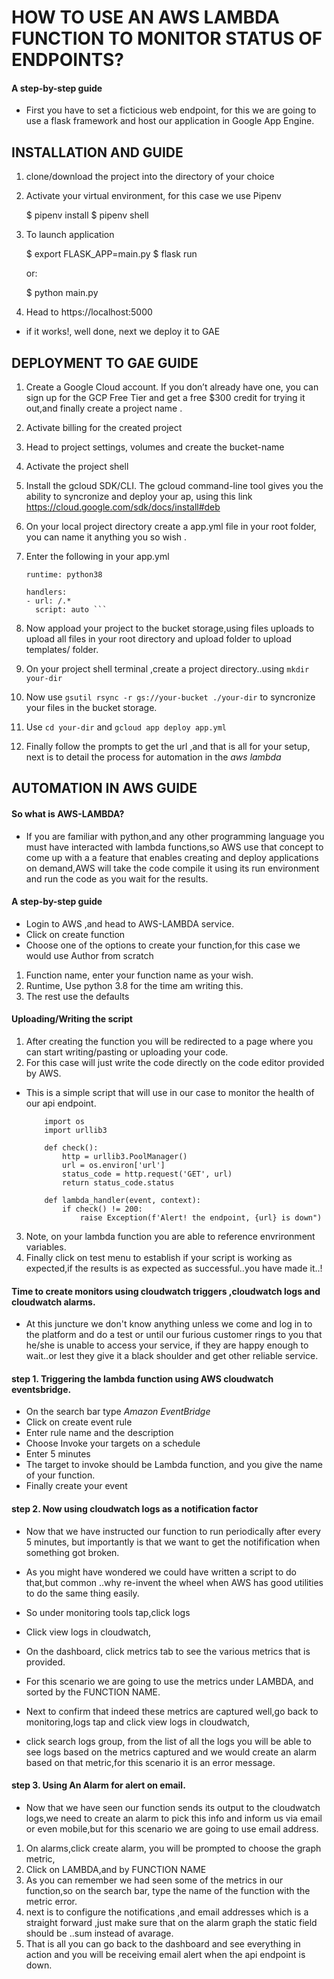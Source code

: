 # HOW TO USE AN AWS LAMBDA FUNCTION TO MONITOR STATUS OF ENDPOINTS?
#### A step-by-step guide

- First you have to set a ficticious web endpoint, for this we are going to use a flask framework and host our application in Google App Engine.

## INSTALLATION AND GUIDE

1. clone/download the project into the directory of your choice
2. Activate your virtual environment, for this case we use Pipenv

    $ pipenv install
    $ pipenv shell

3. To launch application

    $ export FLASK_APP=main.py
    $ flask run

    or:

    $ python main.py

4. Head to https://localhost:5000
- if it works!, well done, next we deploy it to GAE

## DEPLOYMENT TO GAE GUIDE

1. Create a Google Cloud account. If you don’t already have one, you can sign up for the GCP Free Tier and get a free $300 credit for trying it out,and finally create a project name .

2. Activate billing for the created project

3. Head to project settings, volumes and create the bucket-name

4. Activate the project shell

5. Install the gcloud SDK/CLI. The gcloud command-line tool gives you the ability to syncronize 
   and deploy your ap, using this link https://cloud.google.com/sdk/docs/install#deb

6. On your local project directory create a app.yml file  in your root folder, you can name it anything you so wish .

7. Enter the following in your app.yml

    ```
    runtime: python38

    handlers:
    - url: /.*
      script: auto ```

8. Now appload your project to the bucket storage,using files uploads  to upload all files in your root directory and upload folder to upload templates/ folder.

9. On your project shell terminal ,create a project directory..using `mkdir your-dir`
10. Now use `gsutil rsync -r gs://your-bucket ./your-dir` to syncronize your files in the bucket storage.
11. Use `cd your-dir` and `gcloud app deploy app.yml`
12. Finally follow the prompts to get the url ,and that is all for your setup, next is to detail the process for automation in the *aws lambda*

## AUTOMATION IN AWS GUIDE

#### So what is AWS-LAMBDA?
- If you are familiar with python,and any other programming language you must have interacted with lambda functions,so AWS use that concept to come up with a a feature that enables creating and deploy applications on demand,AWS will take the code compile it using its run environment and run the code as you wait for the results.

#### A step-by-step guide

- Login to AWS ,and head to AWS-LAMBDA service.
- Click on create function
- Choose one of the options to create your function,for this case we would use Author from scratch
1. Function name, enter your function name as your wish.
2. Runtime, Use python 3.8 for the time am writing this.
3. The rest use the defaults

#### Uploading/Writing the script 

1. After creating the function you will be redirected to a page where you can start writing/pasting or uploading your code.
2. For this case will just write the code directly on the code editor provided by AWS.
- This is a simple script that will use in our case to monitor the health of our api endpoint.

    ```
        import os
        import urllib3

        def check():
            http = urllib3.PoolManager()
            url = os.environ['url']
            status_code = http.request('GET', url)
            return status_code.status

        def lambda_handler(event, context):
            if check() != 200:
                raise Exception(f'Alert! the endpoint, {url} is down")

    ```
3. Note, on your lambda function you are able to reference envrironment variables. 
4. Finally click on test menu to establish if your script is working as expected,if the results is as expected  as successful..you have made it..!

#### Time to create monitors using cloudwatch triggers ,cloudwatch logs and cloudwatch alarms.

- At this juncture we don't know anything unless we come and log in to the platform and do a test or until our furious customer rings to you that he/she is unable to access your service, if they are happy enough to wait..or lest they give it a black shoulder and get other reliable service.

#### step 1. Triggering the lambda function using AWS cloudwatch eventsbridge.

- On the search bar type *Amazon EventBridge*
- Click on create event rule
- Enter rule name and the description
- Choose Invoke your targets on a schedule
- Enter 5 minutes
- The target to invoke should be Lambda function, and you give the name of your function.
- Finally create your event

#### step 2. Now using cloudwatch logs as a notification factor

-  Now that we have instructed our function to run periodically after every 5 minutes, but importantly is that we want to get the notifification when something got broken.

- As you might have wondered we could have written a script to do that,but common ..why re-invent the wheel when AWS has good utilities to do the same thing easily.

- So under monitoring tools tap,click logs
- Click view logs in cloudwatch,
- On the  dashboard, click metrics tab to see the various metrics that is provided.
- For this scenario we are going to use the metrics under LAMBDA, and sorted by the FUNCTION NAME.
- Next to confirm that indeed these metrics are captured well,go back to monitoring,logs tap and click view logs in cloudwatch,
- click search logs group, from the list of all the logs you will be able to see logs based on the metrics captured and we would create an alarm based on that metric,for this scenario it is an error message.

#### step 3. Using An Alarm for alert on email.

- Now that we have seen our function sends its output to the cloudwatch logs,we need to create an alarm to pick this info and inform us via email or even mobile,but for this scenario we are going to use email address.

1. On alarms,click create alarm, you will be prompted to choose the graph metric,
2. Click on LAMBDA,and by FUNCTION NAME
3. As you can remember we had seen some of the metrics in our function,so on the search bar, type the name of the function with the metric error.
4. next is to configure the notifications ,and email addresses which is a straight forward ,just make sure that on the alarm graph the static field should be ..sum instead of avarage.
5. That is all you can go back to the dashboard and see everything in action and you will be receiving email alert when the api endpoint is down.